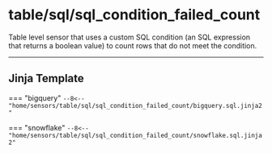 # table/sql/sql_condition_failed_count
Table level sensor that uses a custom SQL condition (an SQL expression that returns a boolean value) to count rows that do not meet the condition.
___
## Jinja Template

=== "bigquery"
    ```
    --8<-- "home/sensors/table/sql/sql_condition_failed_count/bigquery.sql.jinja2"
    ```

=== "snowflake"
    ```
    --8<-- "home/sensors/table/sql/sql_condition_failed_count/snowflake.sql.jinja2"
    ```
